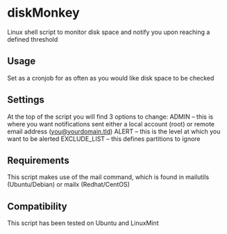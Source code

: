 # diskMonkey
Linux shell script to monitor disk space and notify you upon reaching a defined threshold

## Usage
Set as a cronjob for as often as you would like disk space to be checked

## Settings
At the top of the script you will find 3 options to change:
ADMIN – this is where you want notifications sent either a local account (root) or remote email address (you@yourdomain.tld)
ALERT – this is the level at which you want to be alerted 
EXCLUDE_LIST – this defines partitions to ignore


## Requirements
This script makes use of the mail command, which is found in mailutils (Ubuntu/Debian) or mailx (Redhat/CentOS)


## Compatibility
This script has been tested on Ubuntu and LinuxMint
